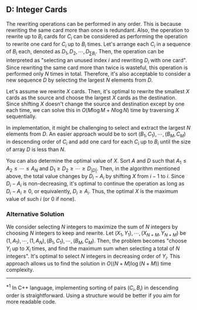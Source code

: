 <!-- ## D: Integer Cards

書き換える操作は好きな順番で行っても構いません。なぜなら、同じカードに対して $2$ 回以上書き換える のは無駄だからです。また、$C_i$ に $B_i$ 枚まで書き換える操作は、$C_i$ に $1$ 個まで書き換える操作を $B_i$ 回行え ると考えます。各 $C_i$ を $B_i$ 個ずつ並べた列を $D_1, D_2, \cdots , D_{\sum B_i}$ とします。すると、操作は「選んだことの ない $i$ を選んで $1$ 枚まで $D_i$ に書き換える」と考えることができます。同じカードに対して $2$ 回以上書き換 えるのは無駄なので、この操作は合計で $N$ 回しか行いません。したがって、$D_i$ の大きい方から $N$ 個まで取 り出した列を新しい $D$ として考えても構いません。

$X$ 枚書き換えるとします。すると、書き換え元は小さい方から $X$ 枚書き換えるのが最適です。書き換え先 は $D_i$ の大きいものから順に $X$ 個選ぶのが最適です。$X$ を 1 ずらすことによって書き換え元と書き換え先 はそれぞれ $1$ つずつしか変化しないため、$X$ を順に捜査することで $O(M \log M + N \log N)$ の計算時間で解 くことができます。

実 装 で は 、$D$ の 大 き い 方 か ら $N$ 個 ま で 取 り 出 す 部 分 が 難 し い か も し れ ま せ ん 。こ れ は 、$(B_1, C_1), \cdots ,(B_M, C_M)$ を $C_i$ の大きい順にソートして$^{*1}$ 配列 $D$ が $N$ 未満である間 $C_i$ を $B_i$ 個ま で $1$ 個ずつ $D$ に追加していく実装が楽でしょう。

最適な $X$ を求めることもできます。$A, D$ をソートして $A_1 \le A_2 \le \cdots \le A_N$ かつ $D_1 \ge D_2 \ge \cdots \ge D_{|D|}$ とします。すると、前述のアルゴリズムでは $X$ を $i − 1$ から $i$ にずらすことによって合計値は $D_i − A_i$ 変化 しますが、$D_i − A_i$ は単調非増加なので $D_i − A_i \ge 0$ すなわち $D_i \ge A_i$ である間だけ操作を続けるのが最適
です。すなわち、そのような $i$ の最大値 (なければ $0$) を $X$ とするのが最適です。

### 別解

残す整数と書き換え先とする整数を合計で $N$ 個選んで $N$ 個の整数の合計を最大化することを考えます。 $(X_1, Y_1), \cdots ,(X_{N+M}, Y_{N+M})$ を $(1, A_1), \cdots ,(1, A_N ),(B_1, C_1), \cdots ,(B_M, C_M)$ とすると、問題は「整数 $Y_i$ を $X_i$ 個まで選ぶことができ、合計 $N$ 個の整数を選ぶときその和の最大値を求めてください」となります。これ は、$Y_i$ の大きい順に合計 $N$ 個となるように選ぶのが最適です。この方法では $O((N + M) \log(N + M))$ の
時間計算量で求めることができます。

---
$^{*1}$ C++ 言語では $(C_i, B_i)$ の $pair$ を降順にソートする実装が簡単です。より読みやすいコードを書きたいなら構造体を用いると良 いでしょう。 -->

## D: Integer Cards

The rewriting operations can be performed in any order. This is because rewriting the same card more than once is redundant. Also, the operation to rewrite up to $B_i$ cards for $C_i$ can be considered as performing the operation to rewrite one card for $C_i$ up to $B_i$ times. Let's arrange each $C_i$ in a sequence of $B_i$ each, denoted as $D_1, D_2, \cdots , D_{\sum B_i}$. Then, the operation can be interpreted as "selecting an unused index $i$ and rewriting $D_i$ with one card". Since rewriting the same card more than twice is wasteful, this operation is performed only $N$ times in total. Therefore, it's also acceptable to consider a new sequence $D$ by selecting the largest $N$ elements from $D$.

Let's assume we rewrite $X$ cards. Then, it's optimal to rewrite the smallest $X$ cards as the source and choose the largest $X$ cards as the destination. Since shifting $X$ doesn't change the source and destination except by one each time, we can solve this in $O(M \log M + N \log N)$ time by traversing $X$ sequentially.

In implementation, it might be challenging to select and extract the largest $N$ elements from $D$. An easier approach would be to sort $(B_1, C_1), \cdots ,(B_M, C_M)$ in descending order of $C_i$ and add one card for each $C_i$ up to $B_i$ until the size of array $D$ is less than $N$.

You can also determine the optimal value of $X$. Sort $A$ and $D$ such that $A_1 \le A_2 \le \cdots \le A_N$ and $D_1 \ge D_2 \ge \cdots \ge D_{|D|}$. Then, in the algorithm mentioned above, the total value changes by $D_i - A_i$ by shifting $X$ from $i-1$ to $i$. Since $D_i - A_i$ is non-decreasing, it's optimal to continue the operation as long as $D_i - A_i \ge 0$, or equivalently, $D_i \ge A_i$. Thus, the optimal $X$ is the maximum value of such $i$ (or $0$ if none). 

### Alternative Solution

We consider selecting $N$ integers to maximize the sum of $N$ integers by choosing $N$ integers to keep and rewrite. Let $(X_1, Y_1), \cdots ,(X_{N+M}, Y_{N+M})$ be $(1, A_1), \cdots ,(1, A_N ),(B_1, C_1), \cdots ,(B_M, C_M)$. Then, the problem becomes "choose $Y_i$ up to $X_i$ times, and find the maximum sum when selecting a total of $N$ integers". It's optimal to select $N$ integers in decreasing order of $Y_i$. This approach allows us to find the solution in $O((N + M) \log(N + M))$ time complexity.

---
$^{*1}$ In C++ language, implementing sorting of pairs $(C_i, B_i)$ in descending order is straightforward. Using a structure would be better if you aim for more readable code.